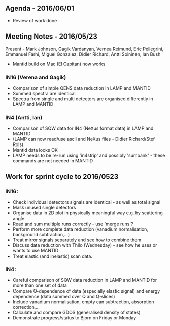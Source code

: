 ## Agenda - 2016/06/01

* Review of work done

## Meeting Notes - 2016/05/23

Present - Mark Johnson, Gagik Vardanyan, Vernea Reimund, Eric Pellegrini, Emmanuel Farhi, Miguel Gonzalez, Didier Richard, Antti Soininen, Ian Bush

* Mantid build on Mac (El Capitan) now works

### IN16 (Verena and Gagik)
* Comparison of simple QENS data reduction in LAMP and MANTID
* Summed spectra are identical
* Spectra from single and multi detectors are organised differently in LAMP and MANTID

### IN4 (Antti, Ian)
* Comparison of SQW data for IN4 (NeXus format data) in LAMP and MANTID
* (LAMP can now read/use ascii and NeXus files - Didier Richard/Stef Rols)
* Mantid data looks OK
* LAMP needs to be re-run using 'in4strip' and possibly 'sumbank' - these commands are not needed in MANTID

## Work for sprint cycle to 2016/0523

### IN16:
* Check individual detectors signals are identical - as well as total signal
* Mask unused single detectors
* Organise data in 2D plot in physically meaningful way e.g. by scattering angle
* Read and sum multiple runs correctly - use 'merge runs'?
* Perform more complete data reduction (vanadium normalisation, background subtraction,...)
* Treat mirror signals separately and see how to combine them
* Discuss data reduction with Thilo (Wednesday) - see how he uses or wants to use MANTID
* Treat elastic (and inelastic) scan data.

### IN4:
* Careful comparison of SQW data reduction in LAMP and MANTID for more than one set of data
* Compare Q-dependence of data (especially elastic signal) and energy dependence (data summed over Q and Q-slices)
* Include vanadium normalisation, empty can subtraction, absorption correction,...
* Calculate and compare GDOS (generalised density of states)
* Demonstrate progress/status to Bjorn on Friday or Monday


